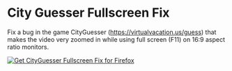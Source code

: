# City Guesser Fullscreen Fix
Fix a bug in the game CityGuesser (https://virtualvacation.us/guess) that makes the video very zoomed in while using full screen (F11) on 16:9 aspect ratio monitors.

<a href="https://addons.mozilla.org/addon/city-guesser-fullscreen-fix/"><img src="https://user-images.githubusercontent.com/585534/107280546-7b9b2a00-6a26-11eb-8f9f-f95932f4bfec.png" alt="Get CityGuesser Fullscreen Fix for Firefox"></a>
